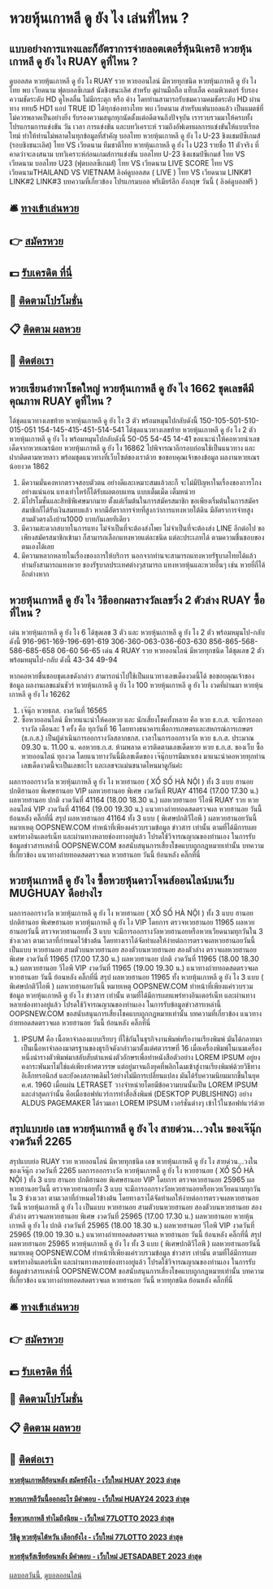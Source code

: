 # หวยหุ้นเกาหลี ดู ยัง ไง เล่นที่ไหน ?
## แบบอย่างการแทงและก็อัตราการจ่ายลอตเตอรี่หุ้นนิเครอิ หวยหุ้นเกาหลี ดู ยัง ไง RUAY ดูที่ไหน ?
ดูบอลสด หวยหุ้นเกาหลี ดู ยัง ไง RUAY รวย หวยออนไลน์ มีหวยทุกชนิด หวยหุ้นเกาหลี ดู ยัง ไง ไทย พบ เวียดนาม ฟุตบอลซีเกมส์ นัดชิงชนะเลิศ สำหรับ ดูผ่านมือถือ แท็บเล็ต คอมพิวเตอร์ รับรองความชัดระดับ HD ดูไหลลื่น ไม่มีกระตุก หรือ ค้าง โดยท่านสามารถรับชมความคมชัดระดับ HD ผ่านทาง ททบ5 HD1 แอป TRUE ID ได้ทุกช่องทางไทย พบ เวียดนาม สำหรับแฟนบอลแล้ว เป็นแมตช์ที่ไม่ควรพลาดเป็นอย่างยิ่ง รับรองความสนุกทุกนัดตั้งแต่อดีตจนถึงปัจจุบัน เรารวบรวมมาให้ครบทั้งโปรแกรมการแข่งขัน วัน เวลา การแข่งขัน และบทวิเคราะห์ รวมถึงอัฟเดทผลการแข่งขันให้แบบเรียลไทม์ ทำให้ท่านไม่พลาดในทุกข้อมูลที่สำคัญ
บอลไทย หวยหุ้นเกาหลี ดู ยัง ไง U-23 ชิงแชมป์ซีเกมส์ (รอบชิงชนะเลิศ)
ไทย VS เวียดนาม
ทีมชาติไทย หวยหุ้นเกาหลี ดู ยัง ไง U23 รายชื่อ 11 ตัวจริง ที่คาดว่าจะลงสนาม
บทวิเคราะห์ก่อนเกมส์การแข่งขัน บอลไทย U-23 ชิงแชมป์ซีเกมส์ ไทย VS เวียดนาม
บอลไทย U23 (ฟุตบอลซีเกมส์) ไทย VS เวียดนาม
LIVE SCORE ไทย VS เวียดนามTHAILAND VS VIETNAM
ลิงค์ดูบอลสด ( LIVE ) ไทย VS เวียดนาม
 LINK#1 
 LINK#2 
 LINK#3 
บทความที่เกี่ยวข้อง
โปรแกรมบอล พรีเมียร์ลีก อังกฤษ วันนี้ ( ลิงค์ดูบอลฟรี )

## 🛎 [ทางเข้าเล่นหวย](https://bit.ly/3BG5bNw)
## 👉 [สมัครหวย](https://bit.ly/3BG5bNw)
## 💵 [รับเครดิต ที่นี่](https://bit.ly/3C3mvgS)
## 👑 [ติดตามโปรโมชั่น](https://bit.ly/3C3mvgS)
## 📋 [ติดตาม ผลหวย](https://bit.ly/3C3mvgS)
## 📱 [ติดต่อเรา](https://bit.ly/3C3mvgS)

## หวยเซียนอ๋าพาโชคใหญ่ หวยหุ้นเกาหลี ดู ยัง ไง 1662 ชุดเลขดีมีคุณภาพ RUAY ดูที่ไหน ?
ได้ชุดแนวทางเลขท้าย หวยหุ้นเกาหลี ดู ยัง ไง 3 ตัว พร้อมหมุนไปกลับดังนี้
150-105-501-510-015-051
154-145-415-451-514-541
ได้ชุดแนวทางเลขท้าย หวยหุ้นเกาหลี ดู ยัง ไง 2 ตัว หวยหุ้นเกาหลี ดู ยัง ไง พร้อมหมุนไปกลับดังนี้
50-05
54-45
14-41
ขอแนะนำให้คอหวยนำเลขเด็ดจากหวยเณรน้อย หวยหุ้นเกาหลี ดู ยัง ไง 16862 ไปพิจารณาอีกรอบก่อนใช้เป็นแนวทาง และฝากติดตามหวยลาว พร้อมชุดแนวทางที่เว็บไซต์ของเราด้วย
ขอขอบคุณเจ้าของข้อมูล
ผลงานหวยเณรน้อยงวด 1862

1. มีความมั่นคงหากตรวจสอบตัวตน อย่างดีและเหมาะสมแล้วละก็ จะไม่มีปัญหาในเรื่องของการโกงอย่างแน่นอน แทงเท่าไหร่ก็ได้รับผลตอบแทน แบบเต็มเม็ด เต็มหน่วย
2. มีโปรโมชั่นและสิทธิพิเศษมากมาย ตั้งแต่เริ่มต้นในการสมัครสมาชิก ขอเพียงเริ่มต้นในการสมัครสมาชิกก็ได้รับเงินสมทบแล้ว หากมีอัตราการจ่ายที่สูงกว่าการแทงหวยใต้ดิน มีอัตราการจ่ายสูง สามตัวตรงถึงบ้าน1000 บาทกันเลยทีเดียว
3. มีความสะดวกสบายในการแทง ไม่จำเป็นที่จะต้องส่งโพย ไม่จำเป็นที่จะต้องส่ง LINE อีกต่อไป ขอเพียงสมัครสมาชิกเข้ามา ก็สามารถเลือกแทงหวยแต่ละชนิด แต่ละประเภทได้ ตามความชื่นชอบของตนเองได้เลย
4. มีความหลากหลายในเรื่องของการให้บริการ นอกจากท่านจะสามารถแทงหวยรัฐบาลไทยได้แล้ว ท่านยังสามารถแทงหวย ของรัฐบาลประเทศต่างๆสามารถ แทงหวยหุ้นและหวยอื่นๆ เช่น หวยยี่กี่ได้อีกต่างหาก

## หวยหุ้นเกาหลี ดู ยัง ไง วิธีออกผลรางวัลเลขวิ่ง 2 ตัวล่าง RUAY ซื้อที่ไหน ?
เด่น หวยหุ้นเกาหลี ดู ยัง ไง 6 ได้ชุดเลข 3 ตัว และ หวยหุ้นเกาหลี ดู ยัง ไง 2 ตัว พร้อมหมุนไป-กลับ ดังนี้
916-961-169-196-691-619
306-360-063-036-603-630
856-865-568-586-685-658
06-60
56-65
เด่น 4 RUAY รวย หวยออนไลน์ มีหวยทุกชนิด ได้ชุดเลข 2 ตัว พร้อมหมุนไป-กลับ ดังนี้
43-34
49-94

หากคอหวยชื่นชอบชุดเลขดังกล่าว สามารถนำไปใช้เป็นแนวทางเลขเด็ดงวดนี้ได้
ขอขอบคุณเจ้าของข้อมูล
ผลงานเลขแม่นชัวร์ หวยหุ้นเกาหลี ดู ยัง ไง 100 หวยหุ้นเกาหลี ดู ยัง ไง งวดที่ผ่านมา หวยหุ้นเกาหลี ดู ยัง ไง 16262
1. เจ๊นุ๊ก หวยธกส. งวดวันที่ 16565
2. ซื้อหวยออนไลน์ มีหวยแนะนำให้คอหวย และ นักเสี่ยงโชคทั้งหลาย คือ หวย ธ.ก.ส. จะมีการออกรางวัล เดือนละ 1 ครั้ง คือ ทุกวันที่ 16 โดยทางธนาคารเพื่อการเกษตรและสหกรณ์การเกษตร (ธ.ก.ส.) เป็นผู้ดำเนินการออกรางวัลสลากธกส. เวลาในการออกรางวัล หวย ธ.ก.ส. ประมาณ 09.30 น. 11.00 น. คอหวยธ.ก.ส. ห้ามพลาด ควรติดตามเลขเด็ดหวย หวย ธ.ก.ส. ของเว็บ ซื้อหวยออนไลน์ ทุกงวด โดยแนวทางวันนี้มีเลขเด็ดของ เจ๊นุ๊กบารมีมหาเฮง มาแนะนำคอหวยทุกท่าน เลขเด็ดงวดนี้จะเป็นเลขอะไร และเลขจะแม่นขนาดไหนมาดูกันค่ะ

ผลการออกรางวัล หวยหุ้นเกาหลี ดู ยัง ไง หวยฮานอย ( XỔ SỐ HÀ NỘI ) ทั้ง 3 แบบ ฮานอย ปกติฮานอย พิเศษฮานอย VIP
ผลหวยฮานอย พิเศษ งวดวันที่ RUAY 41164 (17.00 17.30 น.)
ผลหวยฮานอย ปกติ งวดวันที่ 41164 (18.00 18.30 น.)
ผลหวยฮานอย วีไอพี RUAY รวย หวยออนไลน์ VIP งวดวันที่ 41164 (19.00 19.30 น.)
 แนวทางถ่ายทอดสดตรวจผล หวยฮานอย วันนี้ ย้อนหลัง คลิ๊กที่นี่ 
สรุป ผลหวยฮานอย 41164 ทั้ง 3 แบบ ( พิเศษปกติวีไอพี ) ผลหวยฮานอยวันนี้
หมายเหตุ OOPSNEW.COM ทำหน้าที่เพียงแค่รวบรวมข้อมูล ข่าวสาร เท่านั้น ตามที่ได้มีการเผยแพร่ทางอินเตอร์เน็ท และผ่านทางหลายช่องทางอยู่แล้ว โปรดใช้วิจารณญาณของท่านเอง ในการรับข้อมูลข่าวสารเหล่านี้ OOPSNEW.COM ขอสนับสนุนการเสี่ยงโชคแบบถูกกฎหมายเท่านั้น
บทความที่เกี่ยวข้อง
แนวทางถ่ายทอดสดตรวจผล หวยฮานอย วันนี้ ย้อนหลัง คลิ๊กที่นี่

## หวยหุ้นเกาหลี ดู ยัง ไง ซื้อหวยหุ้นดาวโจนส์ออนไลน์บนเว็บ MUGHUAY ดีอย่างไร
ผลการออกรางวัล หวยหุ้นเกาหลี ดู ยัง ไง หวยฮานอย ( XỔ SỐ HÀ NỘI ) ทั้ง 3 แบบ ฮานอย ปกติฮานอย พิเศษฮานอย หวยหุ้นเกาหลี ดู ยัง ไง VIP
โดยการ ตรวจหวยฮานอย 11965 ผลหวยฮานอยวันนี้ ตรวจหวยฮานอยทั้ง 3 แบบ จะมีการออกรางวัลหวยฮานอยหรือหวยเวียดนามทุกวันใน 3 ช่วงเวลา ตามเวลาที่กำหนดไว้ข้างต้น โดยทางเราได้จัดทำผลให้ง่ายต่อการตรวจผลหวยฮานอยวันนี้ เป็นแบบ หวยฮานอย สามตัวบนหวยฮานอย สองตัวบนหวยฮานอย สองตัวล่าง
ตรวจผลหวยฮานอย พิเศษ งวดวันที่ 11965 (17.00 17.30 น.)
ผลหวยฮานอย ปกติ งวดวันที่ 11965 (18.00 18.30 น.)
ผลหวยฮานอย วีไอพี VIP งวดวันที่ 11965 (19.00 19.30 น.)
 แนวทางถ่ายทอดสดตรวจผล หวยฮานอย วันนี้ ย้อนหลัง คลิ๊กที่นี่ 
สรุป ผลหวยฮานอย 11965 ทั้ง หวยหุ้นเกาหลี ดู ยัง ไง 3 แบบ ( พิเศษปกติวีไอพี ) ผลหวยฮานอยวันนี้
หมายเหตุ OOPSNEW.COM ทำหน้าที่เพียงแค่รวบรวมข้อมูล หวยหุ้นเกาหลี ดู ยัง ไง ข่าวสาร เท่านั้น ตามที่ได้มีการเผยแพร่ทางอินเตอร์เน็ท และผ่านทางหลายช่องทางอยู่แล้ว โปรดใช้วิจารณญาณของท่านเอง ในการรับข้อมูลข่าวสารเหล่านี้ OOPSNEW.COM ขอสนับสนุนการเสี่ยงโชคแบบถูกกฎหมายเท่านั้น
บทความที่เกี่ยวข้อง
แนวทางถ่ายทอดสดตรวจผล หวยฮานอย วันนี้ ย้อนหลัง คลิ๊กที่นี่
1. IPSUM คือ เนื้อหาจำลองแบบเรียบๆ ที่ใช้กันในธุรกิจงานพิมพ์หรืองานเรียงพิมพ์ มันได้กลายมาเป็นเนื้อหาจำลองมาตรฐานของธุรกิจดังกล่าวมาตั้งแต่ศตวรรษที่ 16 เมื่อเครื่องพิมพ์โนเนมเครื่องหนึ่งนำรางตัวพิมพ์มาสลับสับตำแหน่งตัวอักษรเพื่อทำหนังสือตัวอย่าง LOREM IPSUM อยู่ยงคงกระพันมาไม่ใช่แค่เพียงห้าศตวรรษ แต่อยู่มาจนถึงยุคที่พลิกโฉมเข้าสู่งานเรียงพิมพ์ด้วยวิธีทางอิเล็กทรอนิกส์ และยังคงสภาพเดิมไว้อย่างไม่มีการเปลี่ยนแปลง มันได้รับความนิยมมากขึ้นในยุค ค.ศ. 1960 เมื่อแผ่น LETRASET วางจำหน่ายโดยมีข้อความบนนั้นเป็น LOREM IPSUM และล่าสุดกว่านั้น คือเมื่อซอฟท์แวร์การทำสื่อสิ่งพิมพ์ (DESKTOP PUBLISHING) อย่าง ALDUS PAGEMAKER ได้รวมเอา LOREM IPSUM เวอร์ชั่นต่างๆ เข้าไว้ในซอฟท์แวร์ด้วย

## สรุปแบบย่อ เลข หวยหุ้นเกาหลี ดู ยัง ไง สายด่วน…วงใน ของเจ๊นุ๊ก งวดวันที่ 2265
สรุปแบบย่อ RUAY รวย หวยออนไลน์ มีหวยทุกชนิด เลข หวยหุ้นเกาหลี ดู ยัง ไง สายด่วน…วงใน ของเจ๊นุ๊ก งวดวันที่ 2265 ผลการออกรางวัล หวยหุ้นเกาหลี ดู ยัง ไง หวยฮานอย ( XỔ SỐ HÀ NỘI ) ทั้ง 3 แบบ ฮานอย ปกติฮานอย พิเศษฮานอย VIP
โดยการ ตรวจหวยฮานอย 25965 ผลหวยฮานอยวันนี้ ตรวจหวยฮานอยทั้ง 3 แบบ จะมีการออกรางวัลหวยฮานอยหรือหวยเวียดนามทุกวันใน 3 ช่วงเวลา ตามเวลาที่กำหนดไว้ข้างต้น โดยทางเราได้จัดทำผลให้ง่ายต่อการตรวจผลหวยฮานอยวันนี้ หวยหุ้นเกาหลี ดู ยัง ไง เป็นแบบ หวยฮานอย สามตัวบนหวยฮานอย สองตัวบนหวยฮานอย สองตัวล่าง
ตรวจผลหวยฮานอย พิเศษ งวดวันที่ 25965 (17.00 17.30 น.)
ผลหวยฮานอย หวยหุ้นเกาหลี ดู ยัง ไง ปกติ งวดวันที่ 25965 (18.00 18.30 น.)
ผลหวยฮานอย วีไอพี VIP งวดวันที่ 25965 (19.00 19.30 น.)
 แนวทางถ่ายทอดสดตรวจผล หวยฮานอย วันนี้ ย้อนหลัง คลิ๊กที่นี่ 
สรุป ผลหวยฮานอย 25965 หวยหุ้นเกาหลี ดู ยัง ไง ทั้ง 3 แบบ ( พิเศษปกติวีไอพี ) ผลหวยฮานอยวันนี้
หมายเหตุ OOPSNEW.COM ทำหน้าที่เพียงแค่รวบรวมข้อมูล ข่าวสาร เท่านั้น ตามที่ได้มีการเผยแพร่ทางอินเตอร์เน็ท และผ่านทางหลายช่องทางอยู่แล้ว โปรดใช้วิจารณญาณของท่านเอง ในการรับข้อมูลข่าวสารเหล่านี้ OOPSNEW.COM ขอสนับสนุนการเสี่ยงโชคแบบถูกกฎหมายเท่านั้น
บทความที่เกี่ยวข้อง
แนวทางถ่ายทอดสดตรวจผล หวยฮานอย วันนี้ หวยทุกชนิด ย้อนหลัง คลิ๊กที่นี่

## 🛎 [ทางเข้าเล่นหวย](https://bit.ly/3BG5bNw)
## 👉 [สมัครหวย](https://bit.ly/3BG5bNw)
## 💵 [รับเครดิต ที่นี่](https://bit.ly/3C3mvgS)
## 👑 [ติดตามโปรโมชั่น](https://bit.ly/3C3mvgS)
## 📋 [ติดตาม ผลหวย](https://bit.ly/3C3mvgS)
## 📱 [ติดต่อเรา](https://bit.ly/3C3mvgS)

#### [หวยหุ้นเกาหลีย้อนหลัง สมัครยังไง - เว็บใหม่ HUAY 2023 ล่าสุด](https://atom.io/themes/หวยหุ้นเกาหลีย้อนหลัง%20สมัครยังไง%20-%20เว็บใหม่%20huay%202023%20ล่าสุด)
#### [หวยเกาหลีวันนี้ออกอะไร มีคำตอบ - เว็บใหม่ HUAY24 2023 ล่าสุด](https://atom.io/themes/หวยเกาหลีวันนี้ออกอะไร%20มีคำตอบ%20-%20เว็บใหม่%20huay24%202023%20ล่าสุด)
#### [ซื้อหวยเกาหลี ทำไมถึงนิยม - เว็บใหม่ 77LOTTO 2023 ล่าสุด](https://atom.io/themes/ซื้อหวยเกาหลี%20ทำไมถึงนิยม%20-%20เว็บใหม่%2077lotto%202023%20ล่าสุด)
#### [วิธีดู หวยหุ้นไต้หวัน เลือกยังไง - เว็บใหม่ 77LOTTO 2023 ล่าสุด](https://atom.io/themes/วิธีดู%20หวยหุ้นไต้หวัน%20เลือกยังไง%20-%20เว็บใหม่%2077lotto%202023%20ล่าสุด)
#### [หวยหุ้นรัสเซียย้อนหลัง มีคำตอบ - เว็บใหม่ JETSADABET 2023 ล่าสุด](https://atom.io/themes/หวยหุ้นรัสเซียย้อนหลัง%20มีคำตอบ%20-%20เว็บใหม่%20jetsadabet%202023%20ล่าสุด)

[ผลบอลวันนี้](https://siamsport.tv "ผลบอลวันนี้"), [ดูบอลออนไลน์](https://siamsport.tv/ดูบอลสด "ดูบอลออนไลน์")